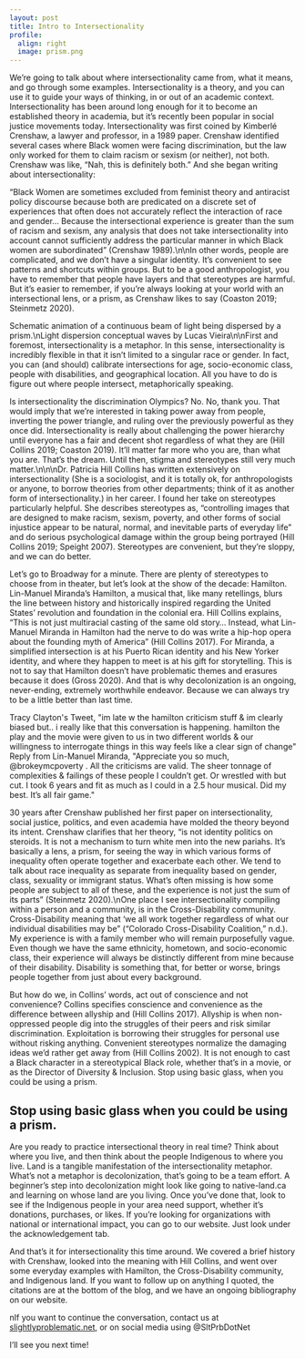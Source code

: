 ```yaml
---
layout: post
title: Intro to Intersectionality
profile:
  align: right
  image: prism.png
---
```


We’re going to talk about where intersectionality came from, what it means, and go through some examples. Intersectionality is a theory, and you can use it to guide your ways of thinking, in or out of an academic context. Intersectionality has been around long enough for it to become an established theory in academia, but it’s recently been popular in social justice movements today. Intersectionality was first coined by Kimberlé Crenshaw, a lawyer and professor, in a 1989 paper. Crenshaw identified several cases where Black women were facing discrimination, but the law only worked for them to claim racism or sexism (or neither), not both. Crenshaw was like, “Nah, this is definitely both.” And she began writing about intersectionality:

“Black Women are sometimes excluded from feminist theory and antiracist policy discourse because both are predicated on a discrete set of experiences that often does not accurately reflect the interaction of race and gender… Because the intersectional experience is greater than the sum of racism and sexism, any analysis that does not take intersectionality into account cannot sufficiently address the particular manner in which Black women are subordinated” (Crenshaw 1989).\n\nIn other words, people are complicated, and we don’t have a singular identity. It’s convenient to see patterns and shortcuts within groups. But to be a good anthropologist, you have to remember that people have layers and that stereotypes are harmful. But it’s easier to remember, if you’re always looking at your world with an intersectional lens, or a prism, as Crenshaw likes to say (Coaston 2019; Steinmetz 2020).

Schematic animation of a continuous beam of light being dispersed by a prism.\nLight dispersion conceptual waves by Lucas Vieira\n\nFirst and foremost, intersectionality is a metaphor. In this sense, intersectionality is incredibly flexible in that it isn’t limited to a singular race or gender. In fact, you can (and should) calibrate intersections for age, socio-economic class, people with disabilities, and geographical location. All you have to do is figure out where people intersect, metaphorically speaking.

Is intersectionality the discrimination Olympics? No. No, thank you. That would imply that we’re interested in taking power away from people, inverting the power triangle, and ruling over the previously powerful as they once did. Intersectionality is really about challenging the power hierarchy until everyone has a fair and decent shot regardless of what they are (Hill Collins 2019; Coaston 2019). It’ll matter far more who you are, than what you are. That’s the dream. Until then, stigma and stereotypes still very much matter.\n\n\nDr. Patricia Hill Collins has written extensively on intersectionality (She is a sociologist, and it is totally ok, for anthropologists or anyone, to borrow theories from other departments; think of it as another form of intersectionality.) in her career. I found her take on stereotypes particularly helpful. She describes stereotypes as, “controlling images that are designed to make racism, sexism, poverty, and other forms of social injustice appear to be natural, normal, and inevitable parts of everyday life” and do serious psychological damage within the group being portrayed (Hill Collins 2019; Speight 2007). Stereotypes are convenient, but they’re sloppy, and we can do better.

Let’s go to Broadway for a minute. There are plenty of stereotypes to choose from in theater, but let’s look at the show of the decade: Hamilton. Lin-Manuel Miranda’s Hamilton, a musical that, like many retellings, blurs the line between history and historically inspired regarding the United States’ revolution and foundation in the colonial era. Hill Collins explains, “This is not just multiracial casting of the same old story… Instead, what Lin-Manuel Miranda in Hamilton had the nerve to do was write a hip-hop opera about the founding myth of America” (Hill Collins 2017). For Miranda, a simplified intersection is at his Puerto Rican identity and his New Yorker identity, and where they happen to meet is at his gift for storytelling. This is not to say that Hamilton doesn’t have problematic themes and erasures because it does (Gross 2020). And that is why decolonization is an ongoing, never-ending, extremely worthwhile endeavor. Because we can always try to be a little better than last time.

Tracy Clayton's Tweet, \"im late w the hamilton criticism stuff & im clearly biased but.. i really like that this conversation is happening. hamilton the play and the movie were given to us in two different worlds & our willingness to interrogate things in this way feels like a clear sign of change" Reply from Lin-Manuel Miranda, "Appreciate you so much,  @brokeymcpoverty . All the criticisms are valid. The sheer tonnage of complexities & failings of these people I couldn’t get. Or wrestled with but cut. I took 6 years and fit as much as I could in a 2.5 hour musical. Did my best. It’s all fair game."

30 years after Crenshaw published her first paper on intersectionality, social justice, politics, and even academia have molded the theory beyond its intent. Crenshaw clarifies that her theory, “is not identity politics on steroids. It is not a mechanism to turn white men into the new pariahs. It’s basically a lens, a prism, for seeing the way in which various forms of inequality often operate together and exacerbate each other. We tend to talk about race inequality as separate from inequality based on gender, class, sexuality or immigrant status. What’s often missing is how some people are subject to all of these, and the experience is not just the sum of its parts” (Steinmetz 2020).\nOne place I see intersectionality compiling within a person and a community, is in the Cross-Disability community. Cross-Disability meaning that ‘we all work together regardless of what our individual disabilities may be” (“Colorado Cross-Disability Coalition,” n.d.). My experience is with a family member who will remain purposefully vague. Even though we have the same ethnicity, hometown, and socio-economic class, their experience will always be distinctly different from mine because of their disability. Disability is something that, for better or worse, brings people together from just about every background. 

But how do we, in Collins’ words, act out of conscience and not convenience? Collins specifies conscience and convenience as the difference between allyship and (Hill Collins 2017). Allyship is when non-oppressed people dig into the struggles of their peers and risk similar discrimination. Exploitation is borrowing their struggles for personal use without risking anything. Convenient stereotypes normalize the damaging ideas we’d rather get away from (Hill Collins 2002). It is not enough to cast a Black character in a stereotypical Black role, whether that’s in a movie, or as the Director of Diversity & Inclusion. Stop using basic glass, when you could be using a prism.

## Stop using basic glass when you could be using a prism. 

Are you ready to practice intersectional theory in real time? Think about where you live, and then think about the people Indigenous to where you live. Land is a tangible manifestation of the intersectionality metaphor. What’s not a metaphor is decolonization, that’s going to be a team effort. A beginner’s step into decolonization might look like going to native-land.ca and learning on whose land are you living. Once you’ve done that, look to see if the Indigenous people in your area need support, whether it’s donations, purchases, or likes. If you’re looking for organizations with national or international impact, you can go to our website. Just look under the acknowledgement tab. 

And that’s it for intersectionality this time around. We covered a brief history with Crenshaw, looked into the meaning with Hill Collins, and went over some everyday examples with Hamilton, the Cross-Disability community, and Indigenous land. If you want to follow up on anything I quoted, the citations are at the bottom of the blog, and we have an ongoing bibliography on our website. 

nIf you want to continue the conversation, contact us at [slightlyproblematic.net](https://www.slightlyproblematic.net/post/introintersectionality), or on social media using @SltPrbDotNet

I’ll see you next time!  
